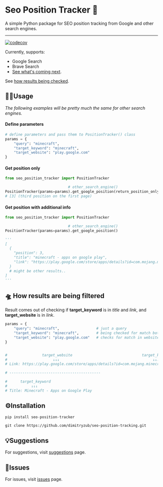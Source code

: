 # Seo Position Tracker 📡
A simple Python package for SEO position tracking from Google and other search engines.
___

[![codecov](https://codecov.io/gh/dimitryzub/seo-position-tracker/branch/main/graph/badge.svg?token=RX5P8YWEZG)](https://codecov.io/gh/dimitryzub/seo-position-tracker)


Currently, supports:
- Google Search
- Brave Search
- [See what's coming next](https://github.com/dimitryzub/seo-position-tracker/projects).

See [how results being checked](https://github.com/dimitryzub/seo-position-tracker/#-how-results-are-being-filtered).

## 🤹‍♂️Usage

_The following examples will be pretty much the same for other search engines._

#### Define parameters

```python
# define parameters and pass them to PositionTracker() class
params = {
    "query": "minecraft",
    "target_keyword": "minecraft",
    "target_website": "play.google.com"
}
```

#### Get position only

```python
from seo_position_tracker import PositionTracker

                             # other_search_engine()
PositionTracker(params=params).get_google_position(return_position_only=True)
# [3] (third position on the first page)
```

#### Get position with additional info

```python
from seo_position_tracker import PositionTracker

                             # other_search_engine()
PositionTracker(params=params).get_google_position()

'''
[
  {
    "position": 3,
    "title": "minecraft - apps on google play",
    "link": "https://play.google.com/store/apps/details?id=com.mojang.minecraftpe&hl=en_us&gl=us"
  }
  # might be other results.. 
]
'''
```

## 🛸 How results are being filtered

Result comes out of checking if **target_keyword** is in _title_ and _link_, and **target_website** is in _link_. 

```python
params = {
    "query": "minecraft",                 # just a query
    "target_keyword": "minecraft",        # being checked for match both in title and link
    "target_website": "play.google.com"   # checks for match in website URL 
}


#                target_website                                target_keyword
#                     ↓↓↓                                           ↓↓↓
# Link: https://play.google.com/store/apps/details?id=com.mojang.minecraftpe&hl=en&gl=US

# ------------------------------------------

#      target_keyword     
#           ↓↓↓
# Title: Minecraft - Apps on Google Play
```

## ⚙️Installation

```python
pip install seo-position-tracker
```

```lang-none
git clone https://github.com/dimitryzub/seo-position-tracking.git
```


## 💡Suggestions
For suggestions, visit [suggestions](https://github.com/dimitryzub/seo-position-tracking/discussions) page.

## 🔦Issues
For issues, visit [issues](https://github.com/dimitryzub/seo-position-tracking/issues) page.
